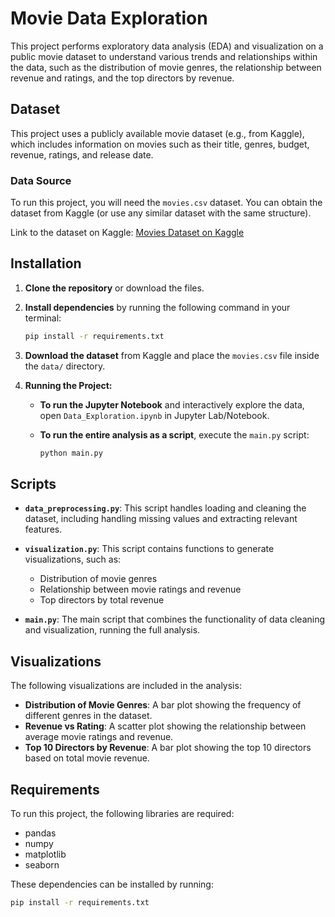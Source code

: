 # Movie Data Exploration

This project performs exploratory data analysis (EDA) and visualization on a public movie dataset to understand various trends and relationships within the data, such as the distribution of movie genres, the relationship between revenue and ratings, and the top directors by revenue.

## Dataset

This project uses a publicly available movie dataset (e.g., from Kaggle), which includes information on movies such as their title, genres, budget, revenue, ratings, and release date.

### Data Source

To run this project, you will need the `movies.csv` dataset. You can obtain the dataset from Kaggle (or use any similar dataset with the same structure).

Link to the dataset on Kaggle: [Movies Dataset on Kaggle](https://www.kaggle.com/datasets/utkarshx27/movies-dataset)

## Installation

1. **Clone the repository** or download the files.

2. **Install dependencies** by running the following command in your terminal:

    ```bash
    pip install -r requirements.txt
    ```

3. **Download the dataset** from Kaggle and place the `movies.csv` file inside the `data/` directory.

4. **Running the Project:**

   - **To run the Jupyter Notebook** and interactively explore the data, open `Data_Exploration.ipynb` in Jupyter Lab/Notebook.
   
   - **To run the entire analysis as a script**, execute the `main.py` script:

     ```bash
     python main.py
     ```

## Scripts

- **`data_preprocessing.py`**: This script handles loading and cleaning the dataset, including handling missing values and extracting relevant features.
  
- **`visualization.py`**: This script contains functions to generate visualizations, such as:
  - Distribution of movie genres
  - Relationship between movie ratings and revenue
  - Top directors by total revenue
  
- **`main.py`**: The main script that combines the functionality of data cleaning and visualization, running the full analysis.

## Visualizations

The following visualizations are included in the analysis:

- **Distribution of Movie Genres**: A bar plot showing the frequency of different genres in the dataset.
- **Revenue vs Rating**: A scatter plot showing the relationship between average movie ratings and revenue.
- **Top 10 Directors by Revenue**: A bar plot showing the top 10 directors based on total movie revenue.

## Requirements

To run this project, the following libraries are required:

- pandas
- numpy
- matplotlib
- seaborn

These dependencies can be installed by running:

```bash
pip install -r requirements.txt 



